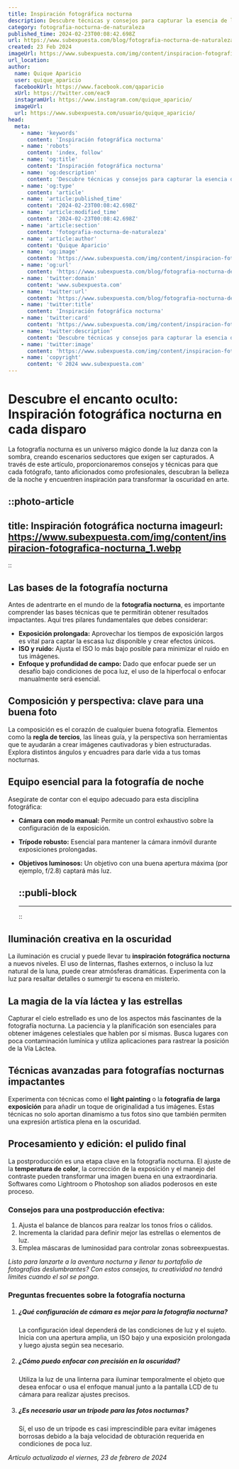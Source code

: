 ```yaml
---
title: Inspiración fotográfica nocturna
description: Descubre técnicas y consejos para capturar la esencia de la noche en tus fotos. Logra imágenes asombrosas con nuestra guía de inspiración fotográfica.
category: fotografia-nocturna-de-naturaleza
published_time: 2024-02-23T00:08:42.698Z
url: https://www.subexpuesta.com/blog/fotografia-nocturna-de-naturaleza/inspiracion-fotografica-nocturna
created: 23 Feb 2024
imageUrl: https://www.subexpuesta.com/img/content/inspiracion-fotografica-nocturna_1.webp
url_location:
author:
  name: Quique Aparicio
  user: quique_aparicio
  facebookUrl: https://www.facebook.com/qaparicio
  xUrl: https://twitter.com/eac9
  instagramUrl: https://www.instagram.com/quique_aparicio/
  imageUrl: 
  url: https://www.subexpuesta.com/usuario/quique_aparicio/
head:
  meta:
    - name: 'keywords'
      content: 'Inspiración fotográfica nocturna'
    - name: 'robots'
      content: 'index, follow'
    - name: 'og:title'
      content: 'Inspiración fotográfica nocturna'
    - name: 'og:description'
      content: 'Descubre técnicas y consejos para capturar la esencia de la noche en tus fotos. Logra imágenes asombrosas con nuestra guía de inspiración fotográfica.'
    - name: 'og:type'
      content: 'article'
    - name: 'article:published_time'
      content: '2024-02-23T00:08:42.698Z'
    - name: 'article:modified_time'
      content: '2024-02-23T00:08:42.698Z'
    - name: 'article:section'
      content: 'fotografia-nocturna-de-naturaleza'
    - name: 'article:author'
      content: 'Quique Aparicio'
    - name: 'og:image'
      content: 'https://www.subexpuesta.com/img/content/inspiracion-fotografica-nocturna_1.webp'
    - name: 'og:url'
      content: 'https://www.subexpuesta.com/blog/fotografia-nocturna-de-naturaleza/inspiracion-fotografica-nocturna'
    - name: 'twitter:domain'
      content: 'www.subexpuesta.com'
    - name: 'twitter:url'
      content: 'https://www.subexpuesta.com/blog/fotografia-nocturna-de-naturaleza/inspiracion-fotografica-nocturna'
    - name: 'twitter:title'
      content: 'Inspiración fotográfica nocturna'
    - name: 'twitter:card'
      content: 'https://www.subexpuesta.com/img/content/inspiracion-fotografica-nocturna_1.webp'
    - name: 'twitter:description'
      content: 'Descubre técnicas y consejos para capturar la esencia de la noche en tus fotos. Logra imágenes asombrosas con nuestra guía de inspiración fotográfica.'
    - name: 'twitter:image'
      content: 'https://www.subexpuesta.com/img/content/inspiracion-fotografica-nocturna_1.webp'
    - name: 'copyright'
      content: '© 2024 www.subexpuesta.com'
---
```

# Descubre el encanto oculto: Inspiración fotográfica nocturna en cada disparo

La fotografía nocturna es un universo mágico donde la luz danza con la sombra, creando escenarios seductores que exigen ser capturados. A través de este artículo, proporcionaremos consejos y técnicas para que cada fotógrafo, tanto aficionados como profesionales, descubran la belleza de la noche y encuentren inspiración para transformar la oscuridad en arte.


::photo-article
---
title: Inspiración fotográfica nocturna
imageurl: https://www.subexpuesta.com/img/content/inspiracion-fotografica-nocturna_1.webp
---
::


## Las bases de la fotografía nocturna

Antes de adentrarte en el mundo de la **fotografía nocturna**, es importante comprender las bases técnicas que te permitirán obtener resultados impactantes. Aquí tres pilares fundamentales que debes considerar:

- **Exposición prolongada:** Aprovechar los tiempos de exposición largos es vital para captar la escasa luz disponible y crear efectos únicos.
- **ISO y ruido:** Ajusta el ISO lo más bajo posible para minimizar el ruido en tus imágenes.
- **Enfoque y profundidad de campo:** Dado que enfocar puede ser un desafío bajo condiciones de poca luz, el uso de la hiperfocal o enfocar manualmente será esencial.

## Composición y perspectiva: clave para una buena foto

La composición es el corazón de cualquier buena fotografía. Elementos como la **regla de tercios**, las líneas guía, y la perspectiva son herramientas que te ayudarán a crear imágenes cautivadoras y bien estructuradas. Explora distintos ángulos y encuadres para darle vida a tus tomas nocturnas.

## Equipo esencial para la fotografía de noche

Asegúrate de contar con el equipo adecuado para esta disciplina fotográfica:

- **Cámara con modo manual:** Permite un control exhaustivo sobre la configuración de la exposición.
- **Trípode robusto:** Esencial para mantener la cámara inmóvil durante exposiciones prolongadas.
- **Objetivos luminosos:** Un objetivo con una buena apertura máxima (por ejemplo, f/2.8) captará más luz.


  ::publi-block
  ---
  ---
  ::
  
  
## Iluminación creativa en la oscuridad

La iluminación es crucial y puede llevar tu **inspiración fotográfica nocturna** a nuevos niveles. El uso de linternas, flashes externos, o incluso la luz natural de la luna, puede crear atmósferas dramáticas. Experimenta con la luz para resaltar detalles o sumergir tu escena en misterio.

## La magia de la vía láctea y las estrellas

Capturar el cielo estrellado es uno de los aspectos más fascinantes de la fotografía nocturna. La paciencia y la planificación son esenciales para obtener imágenes celestiales que hablen por sí mismas. Busca lugares con poca contaminación lumínica y utiliza aplicaciones para rastrear la posición de la Vía Láctea.

## Técnicas avanzadas para fotografías nocturnas impactantes

Experimenta con técnicas como el **light painting** o la **fotografía de larga exposición** para añadir un toque de originalidad a tus imágenes. Estas técnicas no solo aportan dinamismo a tus fotos sino que también permiten una expresión artística plena en la oscuridad.

## Procesamiento y edición: el pulido final

La postproducción es una etapa clave en la fotografía nocturna. El ajuste de la **temperatura de color**, la corrección de la exposición y el manejo del contraste pueden transformar una imagen buena en una extraordinaria. Softwares como Lightroom o Photoshop son aliados poderosos en este proceso.

### Consejos para una postproducción efectiva:

1. Ajusta el balance de blancos para realzar los tonos fríos o cálidos.
2. Incrementa la claridad para definir mejor las estrellas o elementos de luz.
3. Emplea máscaras de luminosidad para controlar zonas sobreexpuestas.

_Listo para lanzarte a la aventura nocturna y llenar tu portafolio de fotografías deslumbrantes? Con estos consejos, tu creatividad no tendrá límites cuando el sol se ponga_.

### Preguntas frecuentes sobre la fotografía nocturna

1. ##### ¿Qué configuración de cámara es mejor para la fotografía nocturna?
   La configuración ideal dependerá de las condiciones de luz y el sujeto. Inicia con una apertura amplia, un ISO bajo y una exposición prolongada y luego ajusta según sea necesario.

2. ##### ¿Cómo puedo enfocar con precisión en la oscuridad?
   Utiliza la luz de una linterna para iluminar temporalmente el objeto que desea enfocar o usa el enfoque manual junto a la pantalla LCD de tu cámara para realizar ajustes precisos.

3. ##### ¿Es necesario usar un trípode para las fotos nocturnas?
   Sí, el uso de un trípode es casi imprescindible para evitar imágenes borrosas debido a la baja velocidad de obturación requerida en condiciones de poca luz.

_Artículo actualizado el viernes, 23 de febrero de 2024_